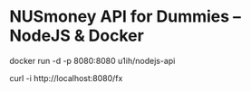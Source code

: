 # NUSmoney API for Dummies – NodeJS & Docker



docker run -d -p 8080:8080 u1ih/nodejs-api

curl -i http://localhost:8080/fx
